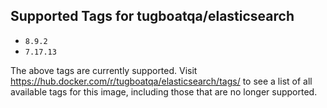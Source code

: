 ## Supported Tags for tugboatqa/elasticsearch

* `8.9.2`
* `7.17.13`

The above tags are currently supported. Visit https://hub.docker.com/r/tugboatqa/elasticsearch/tags/ to see a list of all available tags for this image, including those that are no longer supported.

